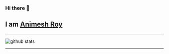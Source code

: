 ### Hi there 👋 
## I am [Animesh Roy](https://anir0y.in)



---
![github stats](https://github-readme-stats.vercel.app/api?username=anir0y&show_icons=true)

---
